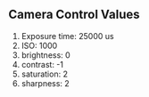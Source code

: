 ## Camera Control Values

1. Exposure time: 25000 us
2. ISO: 1000
3. brightness: 0
4. contrast: -1
5. saturation: 2
6. sharpness: 2